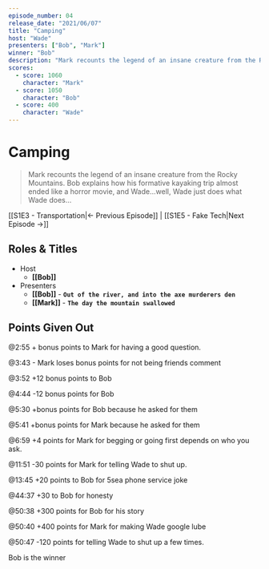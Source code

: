 ```yaml
---
episode_number: 04
release_date: "2021/06/07"
title: "Camping"
host: "Wade"
presenters: ["Bob", "Mark"]
winner: "Bob"
description: "Mark recounts the legend of an insane creature from the Rocky Mountains. Bob explains how his formative kayaking trip almost ended like a horror movie, and Wade...well, Wade just does what Wade does..."
scores:
  - score: 1060
    character: "Mark"
  - score: 1050
    character: "Bob"
  - score: 400
    character: "Wade"
---
```


# Camping

> Mark recounts the legend of an insane creature from the Rocky Mountains. Bob explains how his formative kayaking trip almost ended like a horror movie, and Wade...well, Wade just does what Wade does...

[[S1E3 - Transportation|← Previous Episode]] | [[S1E5 - Fake Tech|Next Episode →]]

## Roles & Titles

- Host
  - **[[Bob]]**
- Presenters
  - **[[Bob]]** - **`Out of the river, and into the axe murderers den`**
  - **[[Mark]]** - **`The day the mountain swallowed`**

## Points Given Out

@2:55 + bonus points to Mark for having a good question.

@3:43 - Mark loses bonus points for not being friends comment

@3:52 +12 bonus points to Bob

@4:44 -12 bonus points for Bob

@5:30 +bonus points for Bob because he asked for them

@5:41 +bonus points for Mark because he asked for them

@6:59 +4 points for Mark for begging or going first depends on who you ask.

@11:51 -30 points for Mark for telling Wade to shut up.

@13:45 +20 points to Bob for 5sea phone service joke

@44:37 +30 to Bob for honesty

@50:38 +300 points for Bob for his story

@50:40 +400 points for Mark for making Wade google lube

@50:47 -120 points for telling Wade to shut up a few times.

Bob is the winner
